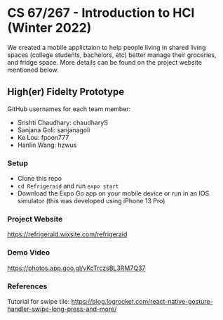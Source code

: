 # CS 67/267 - Introduction to HCI (Winter 2022) 
We created a mobile applictaion to help people living in shared living spaces (college students, bachelors, etc) better manage their groceries, and fridge space. More details can be found on the project website mentioned below.

## High(er) Fidelty Prototype

GitHub usernames for each team member:
- Srishti Chaudhary: chaudharyS
- Sanjana Goli: sanjanagoli
- Ke Lou: fpoon777
- Hanlin Wang: hzwus

### Setup
* Clone this repo
* `cd Refrigeraid` and run `expo start`
* Download the Expo Go app on your mobile device or run in an IOS simulator (this was developed using iPhone 13 Pro)

### Project Website
https://refrigeraid.wixsite.com/refrigeraid

### Demo Video
https://photos.app.goo.gl/vKcTrczsBL3RM7Q37

### References
Tutorial for swipe tile: https://blog.logrocket.com/react-native-gesture-handler-swipe-long-press-and-more/

